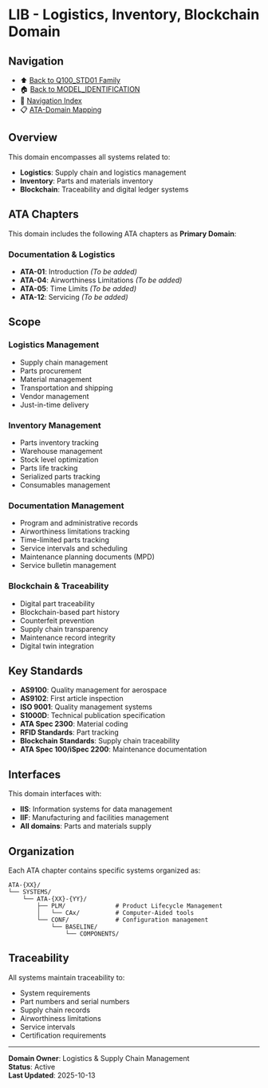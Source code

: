 # LIB - Logistics, Inventory, Blockchain Domain

## Navigation

- ⬆️ [Back to Q100_STD01 Family](../../README.md)
- 🏠 [Back to MODEL_IDENTIFICATION](../../../../../../../README.md)
- 🧭 [Navigation Index](../../../../../../../NAVIGATION_INDEX.md)
- 📋 [ATA-Domain Mapping](../ATA_DOMAIN_MAPPING.csv)

## Overview

This domain encompasses all systems related to:
- **Logistics**: Supply chain and logistics management
- **Inventory**: Parts and materials inventory
- **Blockchain**: Traceability and digital ledger systems

## ATA Chapters

This domain includes the following ATA chapters as **Primary Domain**:

### Documentation & Logistics
- **ATA-01**: Introduction *(To be added)*
- **ATA-04**: Airworthiness Limitations *(To be added)*
- **ATA-05**: Time Limits *(To be added)*
- **ATA-12**: Servicing *(To be added)*

## Scope

### Logistics Management
- Supply chain management
- Parts procurement
- Material management
- Transportation and shipping
- Vendor management
- Just-in-time delivery

### Inventory Management
- Parts inventory tracking
- Warehouse management
- Stock level optimization
- Parts life tracking
- Serialized parts tracking
- Consumables management

### Documentation Management
- Program and administrative records
- Airworthiness limitations tracking
- Time-limited parts tracking
- Service intervals and scheduling
- Maintenance planning documents (MPD)
- Service bulletin management

### Blockchain & Traceability
- Digital part traceability
- Blockchain-based part history
- Counterfeit prevention
- Supply chain transparency
- Maintenance record integrity
- Digital twin integration

## Key Standards

- **AS9100**: Quality management for aerospace
- **AS9102**: First article inspection
- **ISO 9001**: Quality management systems
- **S1000D**: Technical publication specification
- **ATA Spec 2300**: Material coding
- **RFID Standards**: Part tracking
- **Blockchain Standards**: Supply chain traceability
- **ATA Spec 100/iSpec 2200**: Maintenance documentation

## Interfaces

This domain interfaces with:
- **IIS**: Information systems for data management
- **IIF**: Manufacturing and facilities management
- **All domains**: Parts and materials supply

## Organization

Each ATA chapter contains specific systems organized as:

```
ATA-{XX}/
└── SYSTEMS/
    └── ATA-{XX}-{YY}/
        ├── PLM/              # Product Lifecycle Management
        │   └── CAx/          # Computer-Aided tools
        └── CONF/             # Configuration management
            └── BASELINE/
                └── COMPONENTS/
```

## Traceability

All systems maintain traceability to:
- System requirements
- Part numbers and serial numbers
- Supply chain records
- Airworthiness limitations
- Service intervals
- Certification requirements

---

**Domain Owner**: Logistics & Supply Chain Management  
**Status**: Active  
**Last Updated**: 2025-10-13
